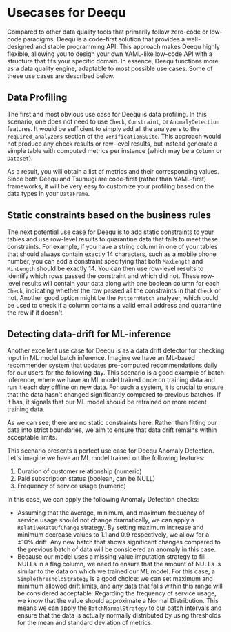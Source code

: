 # Usecases for Deequ

Compared to other data quality tools that primarily follow zero-code or low-code paradigms, Deequ is a code-first solution that provides a well-designed and stable programming API. This approach makes Deequ highly flexible, allowing you to design your own YAML-like low-code API with a structure that fits your specific domain. In essence, Deequ functions more as a data quality engine, adaptable to most possible use cases. Some of these use cases are described below.

## Data Profiling

The first and most obvious use case for Deequ is data profiling. In this scenario, one does not need to use `Check`, `Constraint`, or `AnomalyDetection` features. It would be sufficient to simply add all the analyzers to the `required_analyzers` section of the `VerificationSuite`. This approach would not produce any check results or row-level results, but instead generate a simple table with computed metrics per instance (which may be a `Column` or `Dataset`).

As a result, you will obtain a list of metrics and their corresponding values. Since both Deequ and Tsumugi are code-first (rather than YAML-first) frameworks, it will be very easy to customize your profiling based on the data types in your `DataFrame`.

## Static constraints based on the business rules

The next potential use case for Deequ is to add static constraints to your tables and use row-level results to quarantine data that fails to meet these constraints. For example, if you have a string column in one of your tables that should always contain exactly 14 characters, such as a mobile phone number, you can add a constraint specifying that both `MaxLength` and `MinLength` should be exactly 14. You can then use row-level results to identify which rows passed the constraint and which did not. These row-level results will contain your data along with one boolean column for each `Check`, indicating whether the row passed all the constraints in that `Check` or not. Another good option might be the `PatternMatch` analyzer, which could be used to check if a column contains a valid email address and quarantine the row if it doesn't.

## Detecting data-drift for ML-inference

Another excellent use case for Deequ is as a data drift detector for checking input in ML model batch inference. Imagine we have an ML-based recommender system that updates pre-computed recommendations daily for our users for the following day. This scenario is a good example of batch inference, where we have an ML model trained once on training data and run it each day offline on new data. For such a system, it is crucial to ensure that the data hasn't changed significantly compared to previous batches. If it has, it signals that our ML model should be retrained on more recent training data.

As we can see, there are no static constraints here. Rather than fitting our data into strict boundaries, we aim to ensure that data drift remains within acceptable limits.

This scenario presents a perfect use case for Deequ Anomaly Detection. Let's imagine we have an ML model trained on the following features:

1. Duration of customer relationship (numeric)
2. Paid subscription status (boolean, can be NULL)
3. Frequency of service usage (numeric)

In this case, we can apply the following Anomaly Detection checks:

- Assuming that the average, minimum, and maximum frequency of service usage should not change dramatically, we can apply a `RelativeRateOfChange` strategy. By setting maximum increase and minimum decrease values to 1.1 and 0.9 respectively, we allow for a ±10% drift. Any new batch that shows significant changes compared to the previous batch of data will be considered an anomaly in this case.
- Because our model uses a missing value imputation strategy to fill NULLs in a flag column, we need to ensure that the amount of NULLs is similar to the data on which we trained our ML model. For this case, a `SimpleThresholdStrategy` is a good choice: we can set maximum and minimum allowed drift limits, and any data that falls within this range will be considered acceptable.
Regarding the frequency of service usage, we know that the value should approximate a Normal Distribution. This means we can apply the `BatchNormalStrategy` to our batch intervals and ensure that the data is actually normally distributed by using thresholds for the mean and standard deviation of metrics.

